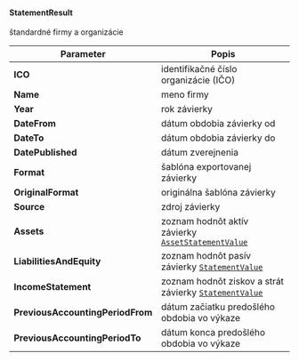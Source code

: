 #### StatementResult
štandardné firmy a organizácie 

| Parameter | Popis |
| ----------- | ----------- |
| **ICO** | identifikačné číslo organizácie (IČO) |
| **Name** | meno firmy |
| **Year** | rok závierky |
| **DateFrom** | dátum obdobia závierky od |
| **DateTo** | dátum obdobia závierky do |
| **DatePublished** | dátum zverejnenia |
| **Format** | šablóna exportovanej závierky |
| **OriginalFormat** | originálna šablóna závierky |
| **Source** | zdroj závierky |
| **Assets** | zoznam hodnôt aktív závierky [`AssetStatementValue`](#AssetStatementValue) |
| **LiabilitiesAndEquity** | zoznam hodnôt pasív závierky [`StatementValue`](#StatementValue) |
| **IncomeStatement** | zoznam hodnôt ziskov a strát závierky [`StatementValue`](#StatementValue) |
| **PreviousAccountingPeriodFrom** | dátum začiatku predošlého obdobia vo výkaze |
| **PreviousAccountingPeriodTo** | dátum konca predošlého obdobia vo výkaze |